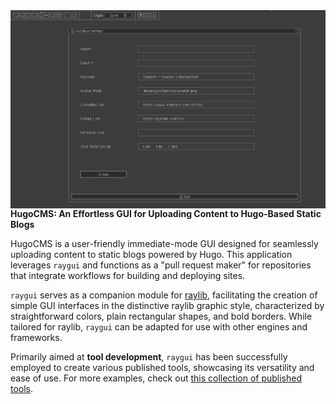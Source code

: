 <img align="left" src="res/screenshots/image.png" width=900>

**HugoCMS: An Effortless GUI for Uploading Content to Hugo-Based Static Blogs**

HugoCMS is a user-friendly immediate-mode GUI designed for seamlessly uploading content to static blogs powered by Hugo. This application leverages `raygui` and functions as a "pull request maker" for repositories that integrate workflows for building and deploying sites.

`raygui` serves as a companion module for [raylib](https://github.com/raysan5/raylib), facilitating the creation of simple GUI interfaces in the distinctive raylib graphic style, characterized by straightforward colors, plain rectangular shapes, and bold borders. While tailored for raylib, `raygui` can be adapted for use with other engines and frameworks.

Primarily aimed at **tool development**, `raygui` has been successfully employed to create various published tools, showcasing its versatility and ease of use. For more examples, check out [this collection of published tools](https://raylibtech.itch.io).

<br>

